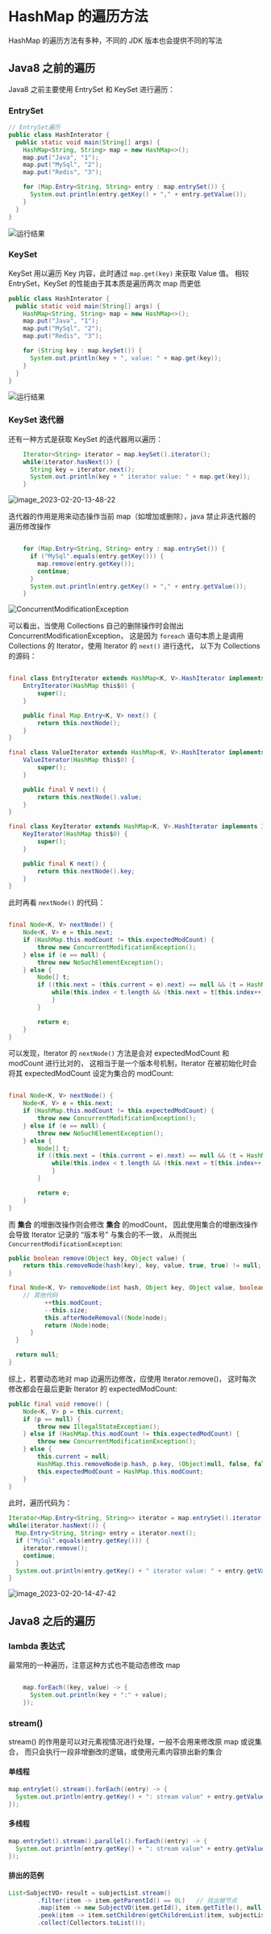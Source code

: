 # HashMap 的遍历方法

HashMap 的遍历方法有多种，不同的 JDK 版本也会提供不同的写法

## Java8 之前的遍历

Java8 之前主要使用 EntrySet 和 KeySet 进行遍历：

### EntrySet

```java
// EntrySet遍历
public class HashInterator {
  public static void main(String[] args) {
    HashMap<String, String> map = new HashMap<>();
    map.put("Java", "1");
    map.put("MySql", "2");
    map.put("Redis", "3");

    for (Map.Entry<String, String> entry : map.entrySet()) {
      System.out.println(entry.getKey() + "," + entry.getValue());
    }
  }
}

```

![运行结果](img/image_2023-02-20-13-38-36.png)

### KeySet

KeySet 用以遍历 Key 内容，此时通过 `map.get(key)` 来获取 Value 值。
相较 EntrySet，KeySet 的性能由于其本质是遍历两次 map 而更低

```java
public class HashInterator {
  public static void main(String[] args) {
    HashMap<String, String> map = new HashMap<>();
    map.put("Java", "1");
    map.put("MySql", "2");
    map.put("Redis", "3");

    for (String key : map.keySet()) {
      System.out.println(key + ", value: " + map.get(key));
    }
  }
}

```

![运行结果](img/image_2023-02-20-13-43-11.png)

### KeySet 迭代器

还有一种方式是获取 KeySet 的迭代器用以遍历：

```java
    Iterator<String> iterator = map.keySet().iterator();
    while(iterator.hasNext()) {
      String key = iterator.next();
      System.out.println(key + " iterator value: " + map.get(key));
    }

```

![image_2023-02-20-13-48-22](img/image_2023-02-20-13-48-22.png)

迭代器的作用是用来动态操作当前 map（如增加或删除），java 禁止非迭代器的遍历修改操作

```java

    for (Map.Entry<String, String> entry : map.entrySet()) {
      if ("MySql".equals(entry.getKey())) {
        map.remove(entry.getKey());
        continue;
      }
      System.out.println(entry.getKey() + "," + entry.getValue());
    }

```

![ConcurrentModificationException](img/image_2023-02-20-14-46-43.png)

可以看出，当使用 Collections 自己的删除操作时会抛出 ConcurrentModificationException，
这是因为 `foreach` 语句本质上是调用 Collections 的 Iterator，使用 Iterator 的 `next()` 进行迭代，
以下为 Collections 的源码：

```java

final class EntryIterator extends HashMap<K, V>.HashIterator implements Iterator<Map.Entry<K, V>> {
    EntryIterator(HashMap this$0) {
        super();
    }

    public final Map.Entry<K, V> next() {
        return this.nextNode();
    }
}

final class ValueIterator extends HashMap<K, V>.HashIterator implements Iterator<V> {
    ValueIterator(HashMap this$0) {
        super();
    }

    public final V next() {
        return this.nextNode().value;
    }
}

final class KeyIterator extends HashMap<K, V>.HashIterator implements Iterator<K> {
    KeyIterator(HashMap this$0) {
        super();
    }

    public final K next() {
        return this.nextNode().key;
    }
}
```

此时再看 `nextNode()` 的代码：

```java

final Node<K, V> nextNode() {
    Node<K, V> e = this.next;
    if (HashMap.this.modCount != this.expectedModCount) {
        throw new ConcurrentModificationException();
    } else if (e == null) {
        throw new NoSuchElementException();
    } else {
        Node[] t;
        if ((this.next = (this.current = e).next) == null && (t = HashMap.this.table) != null) {
            while(this.index < t.length && (this.next = t[this.index++]) == null) {
            }
        }

        return e;
    }
}

```

可以发现，Iterator 的 `nextNode()` 方法是会对 expectedModCount 和 modCount 进行比对的，
这相当于是一个版本号机制，Iterator 在被初始化时会将其 expectedModCount 设定为集合的 modCount:

```java

final Node<K, V> nextNode() {
    Node<K, V> e = this.next;
    if (HashMap.this.modCount != this.expectedModCount) {
        throw new ConcurrentModificationException();
    } else if (e == null) {
        throw new NoSuchElementException();
    } else {
        Node[] t;
        if ((this.next = (this.current = e).next) == null && (t = HashMap.this.table) != null) {
            while(this.index < t.length && (this.next = t[this.index++]) == null) {
            }
        }

        return e;
    }
}
```

而 **集合** 的增删改操作则会修改 **集合** 的modCount，
因此使用集合的增删改操作会导致 Iterator 记录的 “版本号” 与集合的不一致，
从而抛出 `ConcurrentModificationException`:

```java
public boolean remove(Object key, Object value) {
    return this.removeNode(hash(key), key, value, true, true) != null;
}

final Node<K, V> removeNode(int hash, Object key, Object value, boolean matchValue, boolean movable) {
    // 其他代码
          ++this.modCount;
          --this.size;
          this.afterNodeRemoval((Node)node);
          return (Node)node;
      }
  }

  return null;
}
```

综上，若要动态地对 map 边遍历边修改，应使用 Iterator.remove()，
这时每次修改都会在最后更新 Iterator 的 expectedModCount:

```java
public final void remove() {
    Node<K, V> p = this.current;
    if (p == null) {
        throw new IllegalStateException();
    } else if (HashMap.this.modCount != this.expectedModCount) {
        throw new ConcurrentModificationException();
    } else {
        this.current = null;
        HashMap.this.removeNode(p.hash, p.key, (Object)null, false, false);
        this.expectedModCount = HashMap.this.modCount;
    }
}
```

此时，遍历代码为：

```java
Iterator<Map.Entry<String, String>> iterator = map.entrySet().iterator();
while(iterator.hasNext()) {
  Map.Entry<String, String> entry = iterator.next();
  if ("MySql".equals(entry.getKey())) {
    iterator.remove();
    continue;
  }
  System.out.println(entry.getKey() + " iterator value: " + entry.getValue());
}
```

![image_2023-02-20-14-47-42](img/image_2023-02-20-14-47-42.png)

## Java8 之后的遍历

### lambda 表达式

最常用的一种遍历，注意这种方式也不能动态修改 map

```java

    map.forEach((key, value) -> {
      System.out.println(key + ":" + value);
    });
```

### stream()

stream() 的作用是可以对元素视情况进行处理，一般不会用来修改原 map 或说集合，
而只会执行一段非增删改的逻辑，或使用元素内容排出新的集合

#### 单线程

```java
map.entrySet().stream().forEach((entry) -> {
  System.out.println(entry.getKey() + ": stream value" + entry.getValue());
});
```

#### 多线程

```java
map.entrySet().stream().parallel().forEach((entry) -> {
  System.out.println(entry.getKey() + ": stream value" + entry.getValue());
});
```

#### 排出的范例

```java
List<SubjectVO> result = subjectList.stream()
        .filter(item -> item.getParentId() == 0L)   // 找出根节点
        .map(item -> new SubjectVO(item.getId(), item.getTitle(), null))    // 每个 EduSubject 转换为 VO 类
        .peek(item -> item.setChildren(getChildrenList(item, subjectList))) // 找出子分类
        .collect(Collectors.toList());
```
